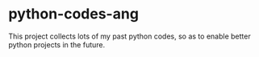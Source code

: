 # python-codes-ang
This project collects lots of my past python codes, so as to enable better python projects in the future.
